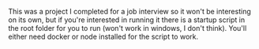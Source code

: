 This was a project I completed for a job interview so it won't be interesting on its own, but if you're interested in running it there is a startup script in the root folder for you to run (won't work in windows, I don't think). You'll either need docker or node installed for the script to work.
